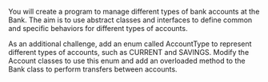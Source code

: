 You will create a program to manage different types of bank accounts at the Bank. The aim is to use abstract classes and interfaces to define common and specific behaviors for different types of accounts.

As an additional challenge, add an enum called AccountType to represent different types of accounts, such as CURRENT and SAVINGS. Modify the Account classes to use this enum and add an overloaded method to the Bank class to perform transfers between accounts.

																			